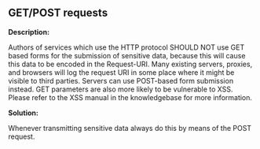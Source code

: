 
GET/POST requests
-------

**Description:**

Authors of services which use the HTTP protocol SHOULD NOT use GET based forms for the submission of sensitive data, because this will cause this data to be encoded in the Request-URI. Many existing servers, proxies, and browsers will log the request URI in some place where it might be visible to third parties. Servers can use POST-based form submission instead. GET parameters are also more likely to be vulnerable to XSS. Please refer to the XSS manual in the knowledgebase for more information.


**Solution:**

Whenever transmitting sensitive data always do this by means of the POST request.

	